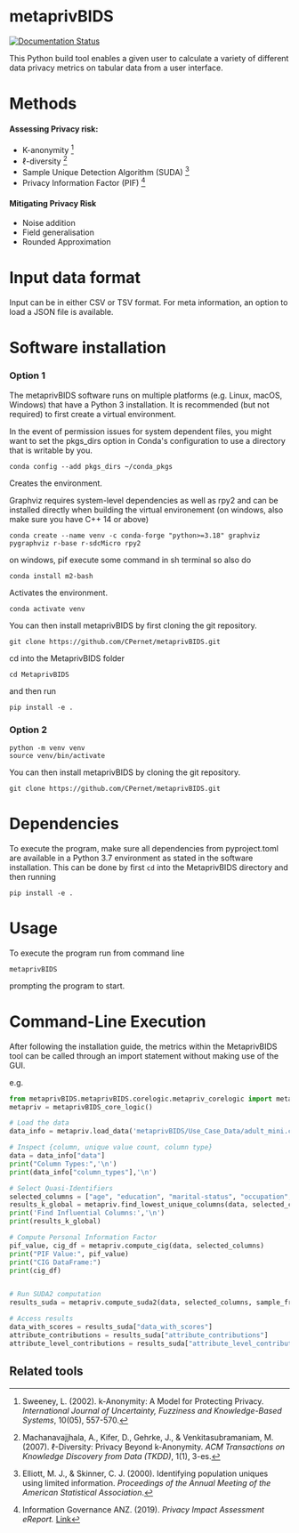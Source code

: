 # metaprivBIDS

[![Documentation Status](https://readthedocs.org/projects/metaprivbids/badge/?version=latest)](https://metaprivbids.readthedocs.io/en/latest/?badge=latest)




This Python build tool enables a given user to calculate a variety of different data privacy metrics on tabular data from a user interface. 

# Methods

#### Assessing Privacy risk:

- K-anonymity [^1]
- ℓ-diversity [^2]
- Sample Unique Detection Algorithm (SUDA) [^3]
- Privacy Information Factor (PIF) [^4]

[^1]: Sweeney, L. (2002). k-Anonymity: A Model for Protecting Privacy. *International Journal of Uncertainty, Fuzziness and Knowledge-Based Systems*, 10(05), 557-570.
[^2]: Machanavajjhala, A., Kifer, D., Gehrke, J., & Venkitasubramaniam, M. (2007). ℓ-Diversity: Privacy Beyond k-Anonymity. *ACM Transactions on Knowledge Discovery from Data (TKDD)*, 1(1), 3-es.
[^3]: Elliott, M. J., & Skinner, C. J. (2000). Identifying population uniques using limited information. *Proceedings of the Annual Meeting of the American Statistical Association*.
[^4]: Information Governance ANZ. (2019). *Privacy Impact Assessment eReport.* [Link](https://www.infogovanz.com/wp-content/uploads/2020/01/191202-ACS-Privacy-eReport.pdf)


#### Mitigating Privacy Risk

- Noise addition
- Field generalisation
- Rounded Approximation 


# Input data format

Input can be in either CSV or TSV format.
For meta information, an option to load a JSON file is available.

# Software installation


### Option 1
The metaprivBIDS software runs on multiple platforms (e.g. Linux, macOS, Windows) that have a Python 3 installation.
It is recommended (but not required) to first create a virtual environment.

  
 In the event of permission issues for system dependent files, you might want to set the pkgs_dirs option in Conda's configuration to use a directory that is writable by you.
 
```console 
conda config --add pkgs_dirs ~/conda_pkgs
```
Creates the environment. 

Graphviz requires system-level dependencies as well as rpy2 and can be installed directly when building the virtual environement (on windows, also make sure you have C++ 14 or above)

```console
conda create --name venv -c conda-forge "python>=3.18" graphviz pygraphviz r-base r-sdcMicro rpy2
```

on windows, pif execute some command in sh terminal so also do
```console
conda install m2-bash   
```

Activates the environment. 

```console
conda activate venv 
```

You can then install metaprivBIDS by first cloning the git repository.

```console
git clone https://github.com/CPernet/metaprivBIDS.git
```

cd into the MetaprivBIDS folder  

```console
cd MetaprivBIDS
```
and then run 

```console
pip install -e . 
```


### Option 2 


```console 
python -m venv venv
source venv/bin/activate
```

You can then install metaprivBIDS by cloning the git repository.

```console
git clone https://github.com/CPernet/metaprivBIDS.git
```


# Dependencies

To execute the program, make sure all dependencies from pyproject.toml are available in a Python 3.7 environment as stated in the software installation.
This can be done by first ```cd``` into the MetaprivBIDS directory and then running

```console
pip install -e . 
```

# Usage

To execute the program run from command line 

```console
metaprivBIDS
```

prompting the program to start.


# Command-Line Execution
After following the installation guide, the metrics within the MetaprivBIDS tool can be called through an import statement without making use of the GUI.   

e.g. 

```python
from metaprivBIDS.metaprivBIDS.corelogic.metapriv_corelogic import metaprivBIDS_core_logic
metapriv = metaprivBIDS_core_logic()

# Load the data
data_info = metapriv.load_data('metaprivBIDS/Use_Case_Data/adult_mini.csv')

# Inspect {column, unique value count, column type}
data = data_info["data"]
print("Column Types:",'\n')
print(data_info["column_types"],'\n')

# Select Quasi-Identifiers
selected_columns = ["age", "education", "marital-status", "occupation", "relationship","sex","salary-class"]
results_k_global = metapriv.find_lowest_unique_columns(data, selected_columns)
print('Find Influential Columns:','\n')
print(results_k_global)

# Compute Personal Information Factor 
pif_value, cig_df = metapriv.compute_cig(data, selected_columns)
print("PIF Value:", pif_value)
print("CIG DataFrame:")
print(cig_df)


# Run SUDA2 computation
results_suda = metapriv.compute_suda2(data, selected_columns, sample_fraction=0.3, missing_value=-999)

# Access results
data_with_scores = results_suda["data_with_scores"]
attribute_contributions = results_suda["attribute_contributions"]
attribute_level_contributions = results_suda["attribute_level_contributions"]
```




## Related tools








